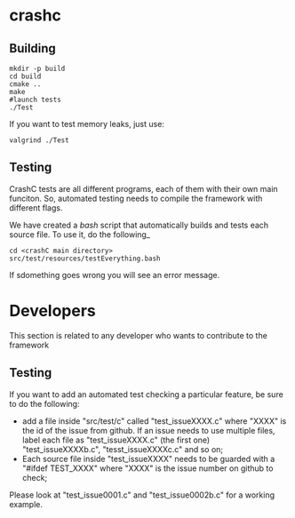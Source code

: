 # crashc

Building
--------

    mkdir -p build
    cd build
    cmake ..
    make
    #launch tests
    ./Test
    
If you want to test memory leaks, just use:
    
    valgrind ./Test    
    
Testing
-------

CrashC tests are all different programs, each of them with their own main funciton. So, automated testing needs to
compile the framework with different flags. 

We have created a *bash* script that automatically builds and tests each source file. To use it, do the following_

	cd <crashC main directory>
	src/test/resources/testEverything.bash
	
If sdomething goes wrong you will see an error message.

Developers
==========

This section is related to any developer who wants to contribute to the framework

Testing
-------

If you want to add an automated test checking a particular feature, be sure to do the following:

 * add a file inside "src/test/c" called "test_issueXXXX.c" where "XXXX" is the id of the issue from github. If an issue
 	needs to use multiple files, label each file as "test_issueXXXX.c" (the first one) "test_issueXXXXb.c", "tesst_issueXXXXc.c" and so on;
 * Each source file inside "test_issueXXXX" needs to be guarded with a "#ifdef TEST_XXXX" where "XXXX" is the issue number on github to check;
 
Please look at "test_issue0001.c" and "test_issue0002b.c" for a working example. 

 
    
